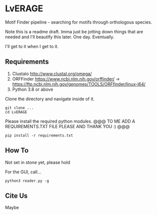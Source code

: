 # LvERAGE
Motif Finder pipeline - searching for motifs through orthologous species.

Note this is a readme draft. Imma just be jotting down things that are needed and I'll beautify this later. One day. Eventually.

I'll get to it when I get to it.


## Requirements
  1. Clustalo http://www.clustal.org/omega/
  2. ORFFinder https://www.ncbi.nlm.nih.gov/orffinder/ -> https://ftp.ncbi.nlm.nih.gov/genomes/TOOLS/ORFfinder/linux-i64/
  3. Python 3.8 or above

Clone the directory and navigate inside of it.
  ```
  git clone ...
  cd LvERAGE
  ```
Please install the required python modules. @@@ TO ME ADD A REQUIREMENTS.TXT FILE PLEASE AND THANK YOU :) @@@
  ```
  pip install -r requirements.txt
  ```

## How To
  Not set in stone yet, please hold

  For the GUI, call...
   ```
   python3 reader.py -g
   ```

## Cite Us
  Maybe
